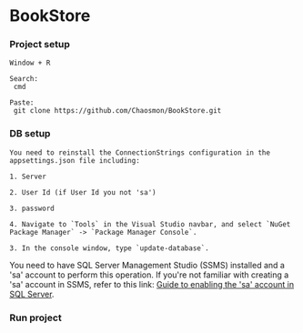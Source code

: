 # BookStore

### Project setup

```
Window + R

Search:
 cmd

Paste:
 git clone https://github.com/Chaosmon/BookStore.git
```
### DB setup
```
You need to reinstall the ConnectionStrings configuration in the appsettings.json file including:

1. Server

2. User Id (if User Id you not 'sa')

3. password

4. Navigate to `Tools` in the Visual Studio navbar, and select `NuGet Package Manager` -> `Package Manager Console`.

3. In the console window, type `update-database`.
```
You need to have SQL Server Management Studio (SSMS) installed and a 'sa' account to perform this operation.
If you're not familiar with creating a 'sa' account in SSMS, refer to this link: 
[Guide to enabling the 'sa' account in SQL Server](https://qthang.net/huong-dan-bat-tai-khoan-sa-trong-sql-server).

### Run project
